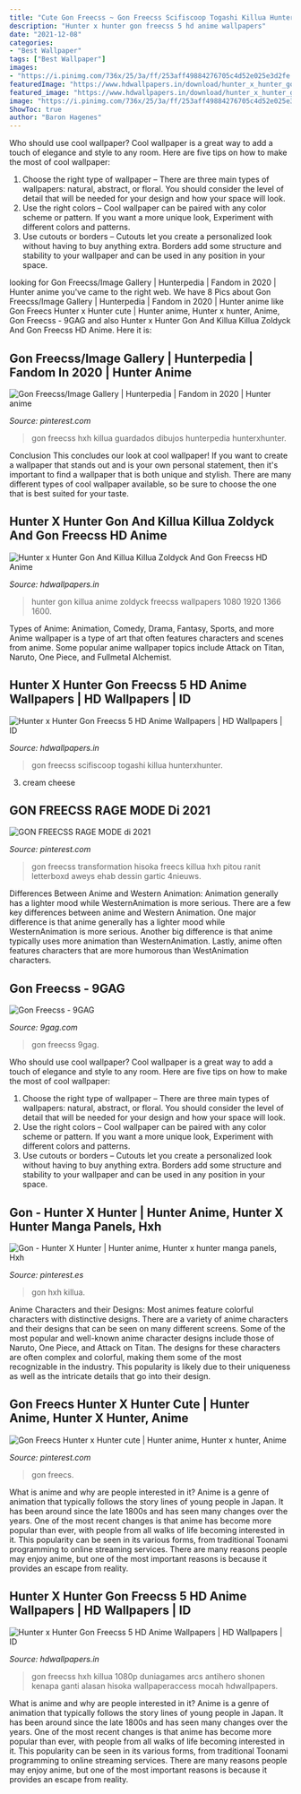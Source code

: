 ```yaml
---
title: "Cute Gon Freecss ~ Gon Freecss Scifiscoop Togashi Killua Hunterxhunter"
description: "Hunter x hunter gon freecss 5 hd anime wallpapers"
date: "2021-12-08"
categories:
- "Best Wallpaper"
tags: ["Best Wallpaper"]
images:
- "https://i.pinimg.com/736x/25/3a/ff/253aff49884276705c4d52e025e3d2fe.jpg"
featuredImage: "https://www.hdwallpapers.in/download/hunter_x_hunter_gon_freecss_5_hd_anime-1600x900.jpg"
featured_image: "https://www.hdwallpapers.in/download/hunter_x_hunter_gon_and_killua_killua_zoldyck_and_gon_freecss_hd_anime-1920x1080.jpg"
image: "https://i.pinimg.com/736x/25/3a/ff/253aff49884276705c4d52e025e3d2fe.jpg"
ShowToc: true
author: "Baron Hagenes"
---
```



Who should use cool wallpaper?
Cool wallpaper is a great way to add a touch of elegance and style to any room. Here are five tips on how to make the most of cool wallpaper: 
1) Choose the right type of wallpaper – There are three main types of wallpapers: natural, abstract, or floral. You should consider the level of detail that will be needed for your design and how your space will look. 
2) Use the right colors – Cool wallpaper can be paired with any color scheme or pattern. If you want a more unique look, Experiment with different colors and patterns. 
3) Use cutouts or borders – Cutouts let you create a personalized look without having to buy anything extra. Borders add some structure and stability to your wallpaper and can be used in any position in your space.

	

		
looking for Gon Freecss/Image Gallery | Hunterpedia | Fandom in 2020 | Hunter anime you've came to the right web. We have 8 Pics about Gon Freecss/Image Gallery | Hunterpedia | Fandom in 2020 | Hunter anime like Gon Freecs Hunter x Hunter cute | Hunter anime, Hunter x hunter, Anime, Gon Freecss - 9GAG and also Hunter x Hunter Gon And Killua Killua Zoldyck And Gon Freecss HD Anime. Here it is:
		
    
## Gon Freecss/Image Gallery | Hunterpedia | Fandom In 2020 | Hunter Anime

<img loading=lazy src="https://i.pinimg.com/736x/b9/95/89/b99589f0c8bb442e39e802903295a33e.jpg" onerror="this.onerror=null;this.src='https://tse1.mm.bing.net/th?id=OIP.Ge7IaI4_5fYlSoDodwiCCgHaJQ&amp;pid=15.1';" alt="Gon Freecss/Image Gallery | Hunterpedia | Fandom in 2020 | Hunter anime">

_Source: pinterest.com_

>gon freecss hxh killua guardados dibujos hunterpedia hunterxhunter. 

	

Conclusion
This concludes our look at cool wallpaper! If you want to create a wallpaper that stands out and is your own personal statement, then it's important to find a wallpaper that is both unique and stylish. There are many different types of cool wallpaper available, so be sure to choose the one that is best suited for your taste.

    
## Hunter X Hunter Gon And Killua Killua Zoldyck And Gon Freecss HD Anime

<img loading=lazy src="https://www.hdwallpapers.in/download/hunter_x_hunter_gon_and_killua_killua_zoldyck_and_gon_freecss_hd_anime-1920x1080.jpg" onerror="this.onerror=null;this.src='https://tse3.mm.bing.net/th?id=OIP.UmpdhqrZetkBhJ71sviJawHaEK&amp;pid=15.1';" alt="Hunter x Hunter Gon And Killua Killua Zoldyck And Gon Freecss HD Anime">

_Source: hdwallpapers.in_

>hunter gon killua anime zoldyck freecss wallpapers 1080 1920 1366 1600. 

	

Types of Anime: Animation, Comedy, Drama, Fantasy, Sports, and more
Anime wallpaper is a type of art that often features characters and scenes from anime. Some popular anime wallpaper topics include Attack on Titan, Naruto, One Piece, and Fullmetal Alchemist.

    
## Hunter X Hunter Gon Freecss 5 HD Anime Wallpapers | HD Wallpapers | ID

<img loading=lazy src="https://www.hdwallpapers.in/download/hunter_x_hunter_gon_freecss_5_hd_anime-1366x768.jpg" onerror="this.onerror=null;this.src='https://tse3.mm.bing.net/th?id=OIP.VtNB8DzvZn5Dhlq91cKrdAHaEK&amp;pid=15.1';" alt="Hunter x Hunter Gon Freecss 5 HD Anime Wallpapers | HD Wallpapers | ID">

_Source: hdwallpapers.in_

>gon freecss scifiscoop togashi killua hunterxhunter. 

	

3. cream cheese 

    
## GON FREECSS RAGE MODE Di 2021

<img loading=lazy src="https://i.pinimg.com/736x/bb/f7/63/bbf763fd819e03859ffe1676eaa8c880.jpg" onerror="this.onerror=null;this.src='https://tse3.mm.bing.net/th?id=OIP.-alKFXvxqtPjqCbJoPEqUwHaHa&amp;pid=15.1';" alt="GON FREECSS RAGE MODE di 2021">

_Source: pinterest.com_

>gon freecss transformation hisoka freecs killua hxh pitou ranit letterboxd aweys ehab dessin gartic 4nieuws. 

	

Differences Between Anime and Western Animation: Animation generally has a lighter mood while WesternAnimation is more serious.
There are a few key differences between anime and Western Animation. One major difference is that anime generally has a lighter mood while WesternAnimation is more serious. Another big difference is that anime typically uses more animation than WesternAnimation. Lastly, anime often features characters that are more humorous than WestAnimation characters.

    
## Gon Freecss - 9GAG

<img loading=lazy src="https://images-cdn.9gag.com/photo/a5MBjQO_700b.jpg" onerror="this.onerror=null;this.src='https://tse3.mm.bing.net/th?id=OIP.uLWZnC0jPAcs2wjGrPq46AHaNK&amp;pid=15.1';" alt="Gon Freecss - 9GAG">

_Source: 9gag.com_

>gon freecss 9gag. 

	

Who should use cool wallpaper?
Cool wallpaper is a great way to add a touch of elegance and style to any room. Here are five tips on how to make the most of cool wallpaper: 
1) Choose the right type of wallpaper – There are three main types of wallpapers: natural, abstract, or floral. You should consider the level of detail that will be needed for your design and how your space will look. 
2) Use the right colors – Cool wallpaper can be paired with any color scheme or pattern. If you want a more unique look, Experiment with different colors and patterns. 
3) Use cutouts or borders – Cutouts let you create a personalized look without having to buy anything extra. Borders add some structure and stability to your wallpaper and can be used in any position in your space.

    
## Gon - Hunter X Hunter | Hunter Anime, Hunter X Hunter Manga Panels, Hxh

<img loading=lazy src="https://i.pinimg.com/736x/25/3a/ff/253aff49884276705c4d52e025e3d2fe.jpg" onerror="this.onerror=null;this.src='https://tse2.mm.bing.net/th?id=OIP.kRgWRKXcHg5Ze-QoQVsiPQHaL3&amp;pid=15.1';" alt="Gon - Hunter X Hunter | Hunter anime, Hunter x hunter manga panels, Hxh">

_Source: pinterest.es_

>gon hxh killua. 

	

Anime Characters and their Designs: Most animes feature colorful characters with distinctive designs.
There are a variety of anime characters and their designs that can be seen on many different screens. Some of the most popular and well-known anime character designs include those of Naruto, One Piece, and Attack on Titan. The designs for these characters are often complex and colorful, making them some of the most recognizable in the industry. This popularity is likely due to their uniqueness as well as the intricate details that go into their design.

    
## Gon Freecs Hunter X Hunter Cute | Hunter Anime, Hunter X Hunter, Anime

<img loading=lazy src="https://i.pinimg.com/736x/ad/c9/32/adc9323d07689faf3f2a64c1b9ccabae--hunters.jpg" onerror="this.onerror=null;this.src='https://tse2.mm.bing.net/th?id=OIP.ABmmX67pqFLSV1DG6sU3ywHaHY&amp;pid=15.1';" alt="Gon Freecs Hunter x Hunter cute | Hunter anime, Hunter x hunter, Anime">

_Source: pinterest.com_

>gon freecs. 

	

What is anime and why are people interested in it?
Anime is a genre of animation that typically follows the story lines of young people in Japan. It has been around since the late 1800s and has seen many changes over the years. One of the most recent changes is that anime has become more popular than ever, with people from all walks of life becoming interested in it. This popularity can be seen in its various forms, from traditional Toonami programming to online streaming services. There are many reasons people may enjoy anime, but one of the most important reasons is because it provides an escape from reality.

    
## Hunter X Hunter Gon Freecss 5 HD Anime Wallpapers | HD Wallpapers | ID

<img loading=lazy src="https://www.hdwallpapers.in/download/hunter_x_hunter_gon_freecss_5_hd_anime-1600x900.jpg" onerror="this.onerror=null;this.src='https://tse2.mm.bing.net/th?id=OIP.i96lV6liRDDvOWRUPuXHtQHaEK&amp;pid=15.1';" alt="Hunter x Hunter Gon Freecss 5 HD Anime Wallpapers | HD Wallpapers | ID">

_Source: hdwallpapers.in_

>gon freecss hxh killua 1080p duniagames arcs antihero shonen kenapa ganti alasan hisoka wallpaperaccess mocah hdwallpapers. 

	

What is anime and why are people interested in it?
Anime is a genre of animation that typically follows the story lines of young people in Japan. It has been around since the late 1800s and has seen many changes over the years. One of the most recent changes is that anime has become more popular than ever, with people from all walks of life becoming interested in it. This popularity can be seen in its various forms, from traditional Toonami programming to online streaming services. There are many reasons people may enjoy anime, but one of the most important reasons is because it provides an escape from reality.

